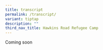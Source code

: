 ```yaml
---
title: transcript
permalink: /transcript/
variant: tiptap
description: ""
third_nav_title: Hawkins Road Refugee Camp
---
```

<p>Coming soon</p>